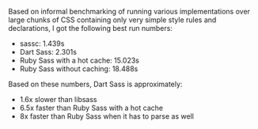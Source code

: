 Based on informal benchmarking of running various implementations over large
chunks of CSS containing only very simple style rules and declarations, I got
the following best run numbers:

* sassc: 1.439s
* Dart Sass: 2.301s
* Ruby Sass with a hot cache: 15.023s
* Ruby Sass without caching: 18.488s

Based on these numbers, Dart Sass is approximately:

* 1.6x slower than libsass
* 6.5x faster than Ruby Sass with a hot cache
* 8x faster than Ruby Sass when it has to parse as well

